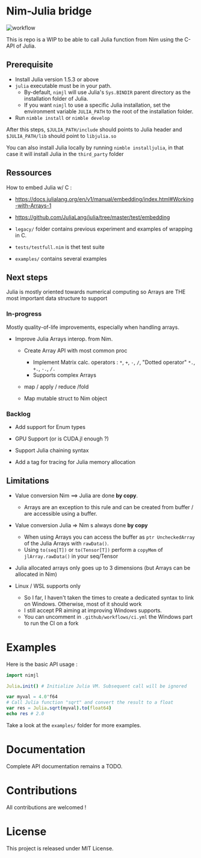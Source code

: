 # Nim-Julia bridge

![workflow](https://github.com/Clonkk/nimjl/actions/workflows/ci.yml/badge.svg)

This is repo is a WIP to be able to call Julia function from Nim using the C-API of Julia.

## Prerequisite

* Install Julia version 1.5.3 or above
* ``julia`` executable must be in your path.
  * By-default, ``nimjl`` will use Julia's ``Sys.BINDIR`` parent directory as the installation folder of Julia.
  * If you want ``nimjl`` to use a specific Julia installation, set the environment variable ``JULIA_PATH`` to the root of the installation folder.
* Run ``nimble install`` or ``nimble develop``

After this steps, ``$JULIA_PATH/include`` should points to Julia header and ``$JULIA_PATH/lib`` should point to ``libjulia.so``

You can also install Julia locally by running ``nimble installjulia``, in that case it will install Julia in the ``third_party`` folder

## Ressources

How to embed Julia w/ C :

* https://docs.julialang.org/en/v1/manual/embedding/index.html#Working-with-Arrays-1

* https://github.com/JuliaLang/julia/tree/master/test/embedding

* ``legacy/`` folder contains previous experiment and examples of wrapping in C.

* ``tests/testfull.nim`` is thet test suite

* ``examples/`` contains several examples

## Next steps

Julia is mostly oriented towards numerical computing so Arrays are THE most important data structure to support

### In-progress

Mostly quality-of-life improvements, especially when handling arrays.

* Improve Julia Arrays interop. from Nim.
  * Create Array API with most common proc
    * Implement Matrix calc. operators : `*`, `+`, `-`, `/`, "Dotted operator" ``*.``, ``+.``, ``-.``, ``/.``
    * Supports complex Arrays

  * map / apply / reduce /fold

  * Map mutable struct to Nim object

### Backlog

* Add support for Enum types

* GPU Support (or is CUDA.jl enough ?)

* Support Julia chaining syntax

* Add a tag for tracing for Julia memory allocation

## Limitations

* Value conversion Nim ==> Julia are done **by copy**.
  * Arrays are an exception to this rule and can be created from buffer / are accessible using a buffer.
* Value conversion Julia => Nim s always done **by copy**
  * When using Arrays you can access the buffer as ``ptr UncheckedArray`` of the Julia Arrays with ``rawData()``.
  * Using ``to(seq[T])`` or ``to(Tensor[T])`` perform a ``copyMem`` of ``jlArray.rawData()`` in your seq/Tensor

* Julia allocated arrays only goes up to 3 dimensions (but Arrays can be allocated in Nim)

* Linux / WSL supports only
  * So I far, I haven't taken the times to create a dedicated syntax to link on Windows. Otherwise, most of it should work
  * I still accept PR aiming at improving Windows supports.
  * You can uncomment in ``.github/workflows/ci.yml`` the Windows part to run the CI on a fork

# Examples

Here is the basic API usage :
```nim
import nimjl

Julia.init() # Initialize Julia VM. Subsequent call will be ignored

var myval = 4.0'f64
# Call Julia function "sqrt" and convert the result to a float
var res = Julia.sqrt(myval).to(float64)
echo res # 2.0

```

Take a look at the ``examples/`` folder for  more examples.

# Documentation

Complete API documentation remains a TODO.

# Contributions

All contributions are welcomed !

# License

This project is released under MIT License.
